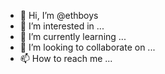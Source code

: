 - 👋 Hi, I’m @ethboys
- 👀 I’m interested in ...
- 🌱 I’m currently learning ...
- 💞️ I’m looking to collaborate on ...
- 📫 How to reach me ...

<!---
ethboys/ethboys is a ✨ special ✨ repository because its `README.md` (this file) appears on your GitHub profile.
You can click the Preview link to take a look at your changes.
--->
